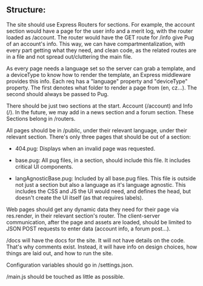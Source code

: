## Structure:

The site should use Express Routers for sections. For example, the account section would have a page for the user info and a merit log, with the router loaded as /account. The router would have the GET route for /info give Pug of an account's info. This way, we can have compartmentalization, with every part getting what they need, and clean code, as the related routes are in a file and not spread out/cluttering the main file.

As every page needs a language set so the server can grab a template, and a deviceType to know how to render the template, an Express middleware provides this info. Each req has a "language" property and "deviceType" property. The first denotes what folder to render a page from (en, cz...). The second should always be passed to Pug.

There should be just two sections at the start. Account (/account) and Info (/). In the future, we may add in a news section and a forum section. These Sections belong in /routers.

All pages should be in /public, under their relevant language, under their relevant section. There's only three pages that should be out of a section:

- 404.pug: Displays when an invalid page was requested.

- base.pug: All pug files, in a section, should include this file. It includes critical UI components.

- langAgnosticBase.pug: Included by all base.pug files. This file is outside not just a section but also a language as it's language agnostic. This includes the CSS and JS the UI would need, and defines the head, but doesn't create the UI itself (as that requires labels).

 Web pages should get any dynamic data they need for their page via res.render, in their relevant section's router. The client-server communication, after the page and assets are loaded, should be limited to JSON POST requests to enter data (account info, a forum post...).

/docs will have the docs for the site. It will not have details on the code. That's why comments exist. Instead, it will have info on design choices, how things are laid out, and how to run the site.

Configuration variables should go in /settings.json.

/main.js should be touched as little as possible.
